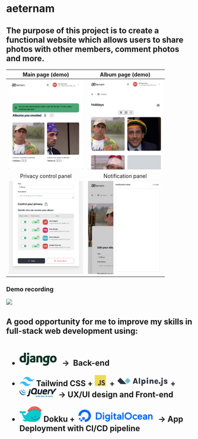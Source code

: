 # aeternam
## The purpose of this project is to create a functional website which allows users to share photos with other members, comment photos and more.

Main page (demo)             |  Album page (demo)
:-------------------------:|:-------------------------:
<img src="static/images/screen_4.png" width="200"/> | <img src="static/images/screen_3.png" width="200"/>
Privacy control panel           |  Notification panel
<img src="static/images/screen_2.png" width="200"/> | <img src="static/images/screen_1.png" width="200"/>


### Demo recording
<img src="static/images/website_presentation.gif">

<h2> A good opportunity for me to improve my skills in full-stack web development using:
<br><br>

<ul>
  <li style="margin: 20px 0"> <img style="display: inline;" width="100" height="" src="static/images/django-logo-positive.svg"> &nbsp; &rarr; &nbsp;Back-end
  </li>

  <li style="margin: 20px 0"> <img width="40" src="static/images/tailwindcss-mark.3c5441fc7a190fb1800d4a5c7f07ba4b1345a9c8.svg" > Tailwind CSS + <img width="30" height="30" src="static/images/JavaScript-logo.png">&nbsp; + <img src="static/images/alpine_long.svg" width="140"> + <img src="static/images/JQuery-Logo.svg" width="100"> &rarr; UX/UI design and Front-end </li>

  <li style="margin: 20px 0"> <img alt="Dokku logo" src="static/images/dokku-logo.svg" width="60"> Dokku + &nbsp;<img alt="DigitalOcean logo" src="static/images/DigitalOcean_logo.png" width="200"> &nbsp; &rarr; App Deployment with CI/CD pipeline </li>
</ul>
</h2>
